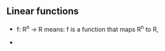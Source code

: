 ## Linear functions
* f: R<sup>n</sup> -> R means:  f is a function that maps R<sup>n</sup> to R, 

*